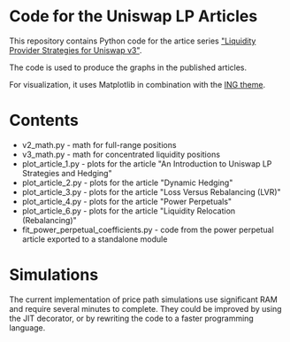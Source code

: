 # Code for the Uniswap LP Articles

This repository contains Python code for the artice series ["Liquidity Provider Strategies for Uniswap v3"](https://atise.medium.com/liquidity-provider-strategies-for-uniswap-v3-table-of-contents-64725c6c0b10).

The code is used to produce the graphs in the published articles.

For visualization, it uses Matplotlib in combination with the [ING theme](https://pypi.org/project/ing-theme-matplotlib/).

# Contents

* v2_math.py - math for full-range positions
* v3_math.py - math for concentrated liquidity positions
* plot_article_1.py - plots for the article "An Introduction to Uniswap LP Strategies and Hedging"
* plot_article_2.py - plots for the article "Dynamic Hedging"
* plot_article_3.py - plots for the article "Loss Versus Rebalancing (LVR)"
* plot_article_4.py - plots for the article "Power Perpetuals"
* plot_article_6.py - plots for the article "Liquidity Relocation (Rebalancing)"
* fit_power_perpetual_coefficients.py - code from the power perpetual article exported to a standalone module

# Simulations

The current implementation of price path simulations use significant RAM
and require several minutes to complete. They could be improved by using the JIT
decorator, or by rewriting the code to a faster programming language.